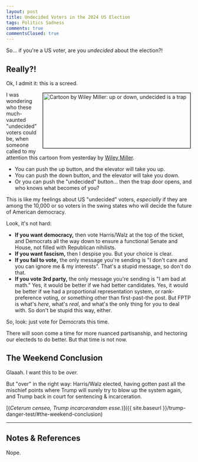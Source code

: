 ```yaml
---
layout: post
title: Undecided Voters in the 2024 US Election
tags: Politics Sadness
comments: true
commentsClosed: true
---
```


So&hellip; if you're a US voter, are you _undecided_ about the election?!  


## Really?!  

Ok, I admit it: this is a screed.  

<a href="{{ site.baseurl }}/images/2024-10-14-undecided-voters-wiley.png"><img src="{{ site.baseurl }}/images/2024-10-14-undecided-voters-wiley-thumb.jpg" width="400" height="149" alt="Cartoon by Wiley Miller: up or down, undecided is a trap" title="Cartoon by Wiley Miller: up or down, undecided is a trap" style="float: right; margin: 3px 3px 3px 3px; border: 1px solid #000000;"></a>
I was wondering who these much-vaunted "undecided" voters could be, when someone called to
my attention this cartoon from yesterday by [Wiley Miller](https://en.wikipedia.org/wiki/Wiley_Miller).  
- You can push the up button, and the elevator will take you up.  
- You can push the down button, and the elevator will take you down.  
- Or you can push the "undecided" button&hellip; then the trap door opens, and who knows what
  becomes of you?  
  
This is like my feelings about US "undecided" voters, _especially_ if they are among the
10,000 or so voters in the swing states who will decide the future of American democracy.

Look, it's not hard:  
- __If you want democracy,__ then vote Harris/Walz at the top of the ticket, and Democrats
  all the way down to ensure a functional Senate and House, not filled with Republican
  nihilists.  
- __If you want fascism,__ then I despise you.  But your choice is clear.  
- __If you fail to vote,__ the only message you're sending is "I don't care and you can
  ignore me &amp; my interests".  That's a stupid message, so don't do that.  
- __If you vote 3rd party,__ the only message you're sending is "I am bad at math."
  Yes, it would be better if we had better candidates.  Yes, it would be better if we had
  a proportional representation system, or rank-preference voting, or something other than
  first-past-the post.  But FPTP is what's _here_, what's _real_, and what's the only
  thing for you to deal with.  So don't be stupid this way, either.  
  
So, look: just vote for Democrats this time.  

There will soon come a time for more nuanced partisanship, and hectoring our electeds to do
better.  But that time is not now.  


## The Weekend Conclusion  

Glaaah.  I want this to be _over._  

But "over" in the right way: Harris/Walz elected, having gotten past all the mischief
points where Trump will surely try to blow up the system again, and Trump back in court
for sentencing &amp; incarceration.   

[(_Ceterum censeo, Trump incarcerandam esse._)]({{ site.baseurl }}/trump-danger-test/#the-weekend-conclusion)  

---

## Notes &amp; References  

<!--
<sup id="fn1a">[[1]](#fn1)</sup>

<a id="fn1">1</a>: ***, ["***"](***), *** DOI: [***](***). [↩](#fn1a)  

<a href="{{ site.baseurl }}/images/***">
  <img src="{{ site.baseurl }}/images/***" width="400" height="***" alt="***" title="***" style="float: right; margin: 3px 3px 3px 3px; border: 1px solid #000000;">
</a>

<a href="***">
  <img src="{{ site.baseurl }}/images/***" width="550" height="***" alt="***" title="***" style="margin: 3px 3px 3px 3px; border: 1px solid #000000;">
</a>

<iframe width="400" height="224" src="***" allow="accelerometer; encrypted-media; gyroscope; picture-in-picture" allowfullscreen style="float: right; margin: 3px 3px 3px 3px; border: 1px solid #000000;"></iframe>
-->

Nope.  

